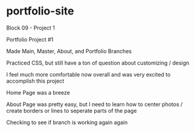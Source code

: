 # portfolio-site
Block 09 - Project 1

Portfolio Project #1

Made Main, Master, About, and Portfolio Branches

Practiced CSS, but still have a ton of question about customizing / design

I feel much more comfortable now overall and was very excited to accomplish this project

Home Page was a breeze

About Page was pretty easy, but I need to learn how to center photos / create borders or lines to seperate parts of the page

Checking to see if branch is working again again
